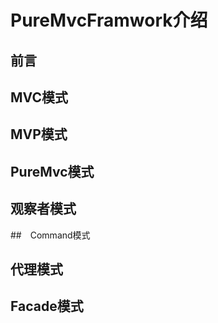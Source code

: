 # PureMvcFramwork介绍

## 前言



## MVC模式

## MVP模式

## PureMvc模式

## 观察者模式

##　Command模式

## 代理模式

## Facade模式